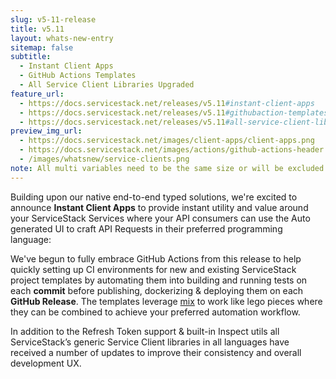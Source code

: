 ```yaml
---
slug: v5-11-release
title: v5.11
layout: whats-new-entry
sitemap: false
subtitle:
  - Instant Client Apps
  - GitHub Actions Templates
  - All Service Client Libraries Upgraded
feature_url: 
  - https://docs.servicestack.net/releases/v5.11#instant-client-apps
  - https://docs.servicestack.net/releases/v5.11#githubaction-templates
  - https://docs.servicestack.net/releases/v5.11#all-service-client-libraries-upgraded
preview_img_url:
  - https://docs.servicestack.net/images/client-apps/client-apps.png
  - https://docs.servicestack.net/images/actions/github-actions-header.png
  - /images/whatsnew/service-clients.png
note: All multi variables need to be the same size or will be excluded from output.
---
```


Building upon our native end-to-end typed solutions, we're excited to announce **Instant Client Apps** to
provide instant utility and value around your ServiceStack Services where your API consumers can use the
Auto generated UI to craft API Requests in their preferred programming language:

<!--separator-->

We've begun to fully embrace GitHub Actions from this release to help quickly setting up CI environments for
new and existing ServiceStack project templates by automating them into building and running tests on each **commit**
before publishing, dockerizing & deploying them on each **GitHub Release**.
The templates leverage [mix](https://docs.servicestack.net/mix-tool) to work like lego pieces where they can be combined to achieve your
preferred automation workflow.

<!--separator-->

In addition to the Refresh Token support & built-in Inspect utils all ServiceStack’s generic Service Client libraries in all languages have received a number of updates to improve their consistency and overall development UX.